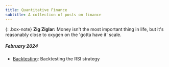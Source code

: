 ```yaml
---
title: Quantitative Finance
subtitle: A collection of posts on finance
---
```

{: .box-note}
**Zig Ziglar:** Money isn't the most important thing in life, but it's reasonably close to oxygen on the 'gotta have it' scale.

##### February 2024
* [Backtesting](/_posts/Finance_posts/2024-02-09-backtest.md): Backtesting the RSI strategy
